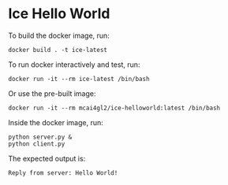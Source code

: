 # Ice Hello World

To build the docker image, run:
```
docker build . -t ice-latest
```

To run docker interactively and test, run:
```
docker run -it --rm ice-latest /bin/bash
```

Or use the pre-built image:
```
docker run -it --rm mcai4gl2/ice-helloworld:latest /bin/bash
```

Inside the docker image, run:
```
python server.py &
python client.py
```

The expected output is:
```
Reply from server: Hello World!

```
